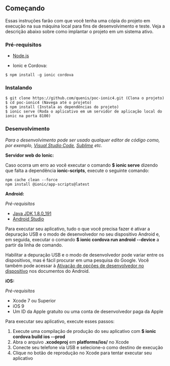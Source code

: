 ## Começando

Essas instruções farão com que você tenha uma cópia do projeto em execução na sua máquina local para fins de desenvolvimento e teste. Veja a descrição abaixo sobre como implantar o projeto em um sistema ativo.

### Pré-requisitos

* [Node.js](https://nodejs.org)

* Ionic e Cordova:
```
$ npm install -g ionic cordova
```

### Instalando

```
$ git clone https://github.com/quenis/poc-ionic4.git (Clona o projeto)
$ cd poc-ionic4 (Navega até o projeto)
$ npm install (Instala as dependências do projeto)
$ ionic serve (Roda o aplicativo em um servidor de aplicação local do ionic na porta 8100)
```

### Desenvolvimento

*Para o desenvolvimento pode ser usado qualquer editor de código como, por exemplo, [Visual Studio Code](https://code.visualstudio.com/), [Sublime](https://www.sublimetext.com/) etc.*

**Servidor web do Ionic:**

Caso ocorra um erro ao você executar o comando **$ ionic serve** dizendo que falta a dependência **ionic-scripts**, execute o seguinte comando:

```
npm cache clean --force
npm install @ionic/app-scripts@latest
```


**Android:**

*Pré-requisitos*

* [Java JDK 1.8.0_191](https://www.oracle.com/technetwork/java/javase/downloads/java-archive-javase8-2177648.html)
* [Android Studio](https://developer.android.com/studio/index.html)

Para executar seu aplicativo, tudo o que você precisa fazer é ativar a depuração USB e o modo de desenvolvedor no seu dispositivo Android e, em seguida, executar o comando **$ ionic cordova run android --device** a partir da linha de comando.

Habilitar a depuração USB e o modo de desenvolvedor pode variar entre os dispositivos, mas é fácil procurar em uma pesquisa do Google. Você também pode acessar à [Ativação de opções de desenvolvedor no dispositivo](https://developer.android.com/studio/run/device#developer-device-options) nos documentos do Android.


**iOS:**

*Pré-requisitos*

* Xcode 7 ou Superior
* iOS 9
* Um ID da Apple gratuito ou uma conta de desenvolvedor paga da Apple

Para executar seu aplicativo, execute esses passos:

1. Execute uma compilação de produção do seu aplicativo com **$ ionic cordova build ios --prod**
2. Abra o arquivo **.xcodeproj** em **platforms/ios/** no Xcode
3. Conecte seu telefone via USB e selecione-o como destino de execução
4. Clique no botão de reprodução no Xcode para tentar executar seu aplicativo
